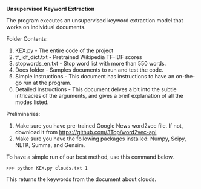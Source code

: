 <b> Unsupervised Keyword Extraction </b>

The program executes an unsupervised keyword extraction model that works on individual documents.

Folder Contents: 
1) KEX.py - The entire code of the project
2) tf_idf_dict.txt - Pretrained Wikipedia TF-IDF scores 
3) stopwords_en.txt - Stop word list with more than 550 words.
4) Docs folder - Samples documents to run and test the code.
5) Simple Instructions - This document has instructions to have an on-the-go run at the program. 
6) Detailed Instructions - This document delves a bit into the subtle intricacies of the arguments, and gives a breif explanation of all the modes listed.

Preliminaries:
1) Make sure you have pre-trained Google News word2vec file. If not, download it from https://github.com/3Top/word2vec-api
2) Make sure you have the following packages installed: Numpy, Scipy, NLTK, Summa, and Gensim.

To have a simple run of our best method, use this command below.

    >>> python KEX.py clouds.txt 1

This returns the keywords from the document about clouds.
